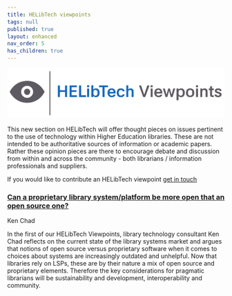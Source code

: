 ```yaml
---
title: HELibTech viewpoints
tags: null
published: true
layout: enhanced
nav_order: 5
has_children: true
---
```

![](/assets/images/logo-viewpoints.svg)

This new section on HELibTech will offer thought pieces on issues pertinent to the use of technology within Higher Education libraries. These are not intended to be authoritative sources of information or academic papers. Rather these opinion pieces are there to encourage debate and discussion from within and across the community - both librarians / information professionals and suppliers.

If you would like to contribute an HELibTech viewpoint [get in touch](paulverlander@gmail.com)

### [Can a proprietary library system/platform be more open that an open source one?](https://www.helibtech.com/helibtech-viewpoints/can-a-proprietary-library-system-platform-be-more-open-than-an-open-source-one)

Ken Chad

In the first of our HELibTech Viewpoints, library technology consultant Ken Chad reflects on the current state of the library systems market and argues that notions of open source versus proprietary software when it comes to choices about systems are increasingly outdated and unhelpful. Now that libraries rely on LSPs, these are by their nature a mix of open source and proprietary elements. Therefore the key considerations for pragmatic librarians will be sustainability and development, interoperability and community.[](paulverlander@gmail.com)
